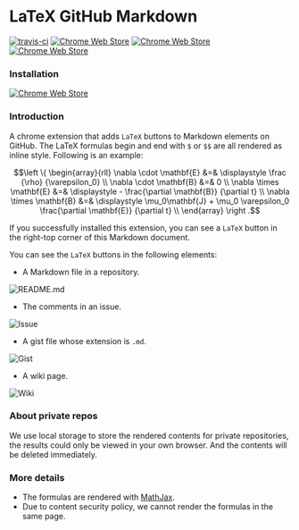 LaTeX GitHub Markdown
=====================

[![travis-ci](https://travis-ci.org/CyberZHG/LaTeXGitHubMarkdown.svg)](https://travis-ci.org/CyberZHG/LaTeXGitHubMarkdown)
[![Chrome Web Store](https://img.shields.io/chrome-web-store/price/bembdpjahbkabjdpdgdmalckbbcglhjb.svg?maxAge=2592000)](https://chrome.google.com/webstore/detail/latex-github-markdown/bembdpjahbkabjdpdgdmalckbbcglhjb)
[![Chrome Web Store](https://img.shields.io/chrome-web-store/v/bembdpjahbkabjdpdgdmalckbbcglhjb.svg?maxAge=2592000)](https://chrome.google.com/webstore/detail/latex-github-markdown/bembdpjahbkabjdpdgdmalckbbcglhjb)
[![Chrome Web Store](https://img.shields.io/chrome-web-store/d/bembdpjahbkabjdpdgdmalckbbcglhjb.svg?maxAge=2592000)](https://chrome.google.com/webstore/detail/latex-github-markdown/bembdpjahbkabjdpdgdmalckbbcglhjb)

### Installation

[![Chrome Web Store](https://developer.chrome.com/webstore/images/ChromeWebStore_Badge_v2_340x96.png)](https://chrome.google.com/webstore/detail/latex-github-markdown/bembdpjahbkabjdpdgdmalckbbcglhjb)

### Introduction

A chrome extension that adds `LaTeX` buttons to Markdown elements on GitHub.
The LaTeX formulas begin and end with `$` or `$$` are all rendered as inline style.
Following is an example:

$$\left \{ \begin{array}{rll}
\nabla \cdot \mathbf{E} &=& \displaystyle \frac {\rho} {\varepsilon_0} \\
\nabla \cdot \mathbf{B} &=& 0 \\
\nabla \times \mathbf{E} &=& \displaystyle - \frac{\partial \mathbf{B}} {\partial t} \\
\nabla \times \mathbf{B} &=& \displaystyle \mu_0\mathbf{J} + \mu_0 \varepsilon_0 \frac{\partial \mathbf{E}} {\partial t}  \\
\end{array} \right .$$

If you successfully installed this extension, you can see a `LaTeX` button in the right-top corner of this Markdown document.

You can see the `LaTeX` buttons in the following elements:

* A Markdown file in a repository.

![README.md](https://cloud.githubusercontent.com/assets/853842/17482634/446e99f4-5db5-11e6-9ec2-55c976dfe970.png)

* The comments in an issue.

![Issue](https://cloud.githubusercontent.com/assets/853842/17482548/df9b9f40-5db4-11e6-8544-d00bf0c05a9c.png)

* A gist file whose extension is `.md`.

![Gist](https://cloud.githubusercontent.com/assets/853842/17482705/982472e4-5db5-11e6-9498-ea2913803f60.png)

* A wiki page.

![Wiki](https://cloud.githubusercontent.com/assets/853842/17482586/169a7494-5db5-11e6-9454-54abffba0a6f.png)

### About private repos

We use local storage to store the rendered contents for private repositories, the results could only be viewed in your own browser. And the contents will be deleted immediately.

### More details

* The formulas are rendered with [MathJax](https://www.mathjax.org/).
* Due to content security policy, we cannot render the formulas in the same page.
